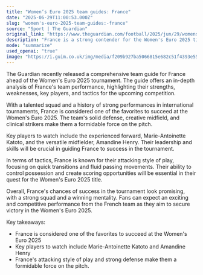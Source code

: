 ```yaml
---
title: "Women’s Euro 2025 team guides: France"
date: "2025-06-29T11:00:53.000Z"
slug: "women's-euro-2025-team-guides:-france"
source: "Sport | The Guardian"
original_link: "https://www.theguardian.com/football/2025/jun/29/womens-euro-2025-team-guides-france"
description: "France is a strong contender for the Women's Euro 2025 title, with a talented squad, key players to watch, and a focus on attacking tactics and solid defense."
mode: "summarize"
used_openai: "true"
image: "https://i.guim.co.uk/img/media/f209b927ba5066815e682c51f4393e558f790d25/840_169_5905_4724/master/5905.jpg?width=1200&height=630&quality=85&auto=format&fit=crop&overlay-align=bottom%2Cleft&overlay-width=100p&overlay-base64=L2ltZy9zdGF0aWMvb3ZlcmxheXMvdGctZGVmYXVsdC5wbmc&enable=upscale&s=162910936c0de3076b063f9cc5a0aef6"
---
```


The Guardian recently released a comprehensive team guide for France ahead of the Women's Euro 2025 tournament. The guide offers an in-depth analysis of France's team performance, highlighting their strengths, weaknesses, key players, and tactics for the upcoming competition.

With a talented squad and a history of strong performances in international tournaments, France is considered one of the favorites to succeed at the Women's Euro 2025. The team's solid defense, creative midfield, and clinical strikers make them a formidable force on the pitch.

Key players to watch include the experienced forward, Marie-Antoinette Katoto, and the versatile midfielder, Amandine Henry. Their leadership and skills will be crucial in guiding France to success in the tournament.

In terms of tactics, France is known for their attacking style of play, focusing on quick transitions and fluid passing movements. Their ability to control possession and create scoring opportunities will be essential in their quest for the Women's Euro 2025 title.

Overall, France's chances of success in the tournament look promising, with a strong squad and a winning mentality. Fans can expect an exciting and competitive performance from the French team as they aim to secure victory in the Women's Euro 2025.

Key takeaways:
- France is considered one of the favorites to succeed at the Women's Euro 2025
- Key players to watch include Marie-Antoinette Katoto and Amandine Henry
- France's attacking style of play and strong defense make them a formidable force on the pitch.